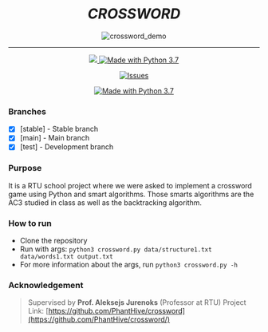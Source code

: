 <h1 align="center"><strong><i>CROSSWORD</i></strong></h1>

<div align="center">

<img src="https://imgur.com/ln1k2uh.png" alt="crossword_demo"/>

---

<a href="https://heroku.com/">
<img src="https://img.shields.io/badge/SCHOOL-RTU-darkgreen.svg?style=for-the-badge">
</a>

<a href="https://nodejs.org/en/">
<img src="https://img.shields.io/badge/Python-3.x-3F6E95.svg?style=for-the-badge&logo=python" alt="Made with Python 3.7">
</a>

[![Issues][issues-shield]][issues-url]

<a href="">
<img src="https://img.shields.io/badge/game-crossword-lightgray.svg?style=for-the-badge&logo=data:image/svg%2bxml;base64,PHN2ZyB4bWxucz0iaHR0cDovL3d3dy53My5vcmcvMjAwMC9zdmciIHZlcnNpb249IjEiIHdpZHRoPSI2MDAiIGhlaWdodD0iNjAwIj48cGF0aCBkPSJNMTI5IDExMWMtNTUgNC05MyA2Ni05MyA3OEwwIDM5OGMtMiA3MCAzNiA5MiA2OSA5MWgxYzc5IDAgODctNTcgMTMwLTEyOGgyMDFjNDMgNzEgNTAgMTI4IDEyOSAxMjhoMWMzMyAxIDcxLTIxIDY5LTkxbC0zNi0yMDljMC0xMi00MC03OC05OC03OGgtMTBjLTYzIDAtOTIgMzUtOTIgNDJIMjM2YzAtNy0yOS00Mi05Mi00MmgtMTV6IiBmaWxsPSIjZmZmIi8+PC9zdmc+" alt="Made with Python 3.7">
</a>

</div>

### Branches

- [x] [stable] - Stable branch
- [x] [main] - Main branch
- [x] [test] - Development branch

### Purpose

It is a RTU school project where we were asked to implement a crossword game using Python and smart algorithms.
Those smarts algorithms are the AC3 studied in class as well as the backtracking algorithm.

### How to run

- Clone the repository
- Run with args: `python3 crossword.py data/structure1.txt data/words1.txt output.txt`
- For more information about the args, run `python3 crossword.py -h`

### Acknowledgement

> Supervised by **Prof. Aleksejs Jurenoks** (Professor at RTU)
> Project Link: [https://github.com/PhantHive/crossword](https://github.com/PhantHive/crossword/)

<!-- MARKDOWN LINKS & IMAGES -->

[issues-shield]: https://img.shields.io/github/issues/PhantHive/crossword.svg?style=for-the-badge&logo=github
[issues-url]: https://github.com/PhantHive/crossword/issues/
